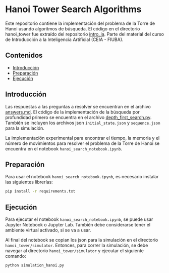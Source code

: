 # Hanoi Tower Search Algorithms

Este repositorio contiene la implementación del problema de la Torre de Hanoi usando algoritmos de búsqueda. El código en el directorio hanoi_tower fue extraído del repositorio [intro_ia](https://github.com/FIUBA-Posgrado-Inteligencia-Artificial/intro_ia/tree/main/clase2/hanoi_tower). Parte del material del curso de Introducción a la Inteligencia Artificial (CEIA - FIUBA).

## Contenidos

- [Introducción](#introducción)
- [Preparación](#preparación)
- [Ejecución](#ejecución)

## Introducción

Las respuestas a las preguntas a resolver se encuentran en el archivo [answers.md](answers.md). El código de la implementación de la búsqueda por profundidad primero se encuentra en el archivo [depth_first_search.py](depth_first_search.py). También se incluyen los archivos json `initial_state.json` y `sequence.json` para la simulación.

La implementación experimental para encontrar el tiempo, la memoria y el número de movimientos para resolver el problema de la Torre de Hanoi se encuentra en el notebook `hanoi_search_notebook.ipynb`. 

## Preparación

Para usar el notebook `hanoi_search_notebook.ipynb`, es necesario instalar las siguientes librerías:

```bash
pip install -r requirements.txt
```

## Ejecución

Para ejecutar el notebook `hanoi_search_notebook.ipynb`, se puede usar Jupyter Notebook o Jupyter Lab. También debe considerarse tener el ambiente virtual activado, si se va a usar.

Al final del notebook se copian los json para la simulación en el directorio `hanoi_tower/simulator`. Entonces, para correr la simulación, se debe navegar al directorio `hanoi_tower/simulator` y ejecutar el siguiente comando:

```bash
python simulation_hanoi.py
``` 

